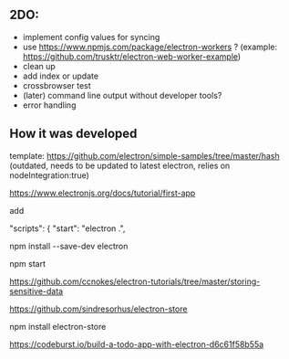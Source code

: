 
## 2DO:

- implement config values for syncing
- use https://www.npmjs.com/package/electron-workers ? (example: https://github.com/trusktr/electron-web-worker-example)
- clean up
- add index or update
- crossbrowser test
- (later) command line output without developer tools?
- error handling

## How it was developed

template:
https://github.com/electron/simple-samples/tree/master/hash
(outdated, needs to be updated to latest electron, relies on nodeIntegration:true)

https://www.electronjs.org/docs/tutorial/first-app

add

"scripts": {
  "start": "electron .",


  npm install --save-dev electron


  npm start


  https://github.com/ccnokes/electron-tutorials/tree/master/storing-sensitive-data

  https://github.com/sindresorhus/electron-store

  npm install electron-store

  https://codeburst.io/build-a-todo-app-with-electron-d6c61f58b55a
